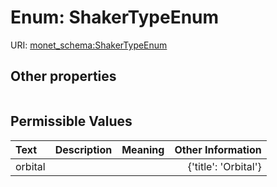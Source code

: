 
# Enum: ShakerTypeEnum




URI: [monet_schema:ShakerTypeEnum](http://example.com/monet_schema/ShakerTypeEnum)


## Other properties

|  |  |  |
| --- | --- | --- |

## Permissible Values

| Text | Description | Meaning | Other Information |
| :--- | :---: | :---: | ---: |
| orbital |  |  | {'title': 'Orbital'} |

